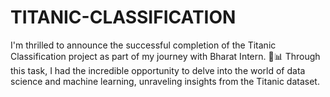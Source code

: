# TITANIC-CLASSIFICATION
I'm thrilled to announce the successful completion of the Titanic Classification project as part of my journey with Bharat Intern. 🌟📊 Through this task, I had the incredible opportunity to delve into the world of data science and machine learning, unraveling insights from the Titanic dataset.
